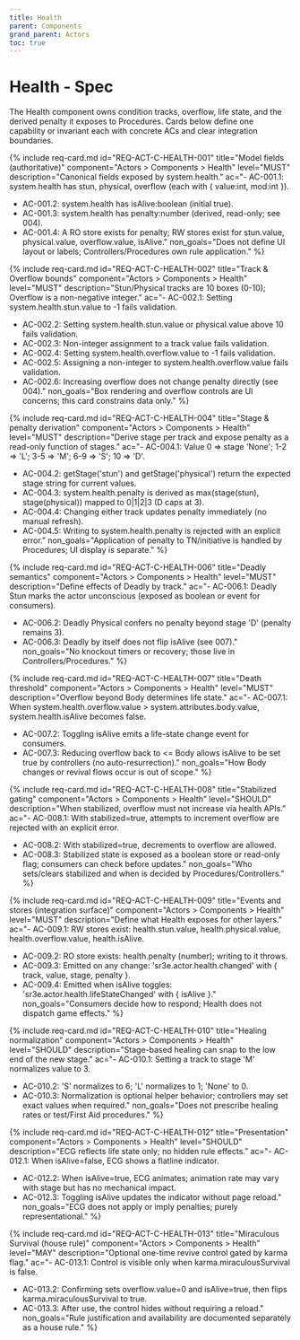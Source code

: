 ```yaml
---
title: Health
parent: Components
grand_parent: Actors
toc: true
---
```


# Health - Spec

The Health component owns condition tracks, overflow, life state, and the derived penalty it exposes to Procedures. Cards below define one capability or invariant each with concrete ACs and clear integration boundaries.

{% include req-card.md
   id="REQ-ACT-C-HEALTH-001"
   title="Model fields (authoritative)"
   component="Actors > Components > Health"
   level="MUST"
   description="Canonical fields exposed by system.health."
   ac="- AC-001.1: system.health has stun, physical, overflow (each with { value:int, mod:int }).
- AC-001.2: system.health has isAlive:boolean (initial true).
- AC-001.3: system.health has penalty:number (derived, read-only; see 004).
- AC-001.4: A RO store exists for penalty; RW stores exist for stun.value, physical.value, overflow.value, isAlive."
   non_goals="Does not define UI layout or labels; Controllers/Procedures own rule application."
%}

{% include req-card.md
   id="REQ-ACT-C-HEALTH-002"
   title="Track & Overflow bounds"
   component="Actors > Components > Health"
   level="MUST"
   description="Stun/Physical tracks are 10 boxes (0-10); Overflow is a non-negative integer."
   ac="- AC-002.1: Setting system.health.stun.value to -1 fails validation.
- AC-002.2: Setting system.health.stun.value or physical.value above 10 fails validation.
- AC-002.3: Non-integer assignment to a track value fails validation.
- AC-002.4: Setting system.health.overflow.value to -1 fails validation.
- AC-002.5: Assigning a non-integer to system.health.overflow.value fails validation.
- AC-002.6: Increasing overflow does not change penalty directly (see 004)."
   non_goals="Box rendering and overflow controls are UI concerns; this card constrains data only."
%}



{% include req-card.md
   id="REQ-ACT-C-HEALTH-004"
   title="Stage & penalty derivation"
   component="Actors > Components > Health"
   level="MUST"
   description="Derive stage per track and expose penalty as a read-only function of stages."
   ac="- AC-004.1: Value 0 => stage 'None'; 1-2 => 'L'; 3-5 => 'M'; 6-9 => 'S'; 10 => 'D'.
- AC-004.2: getStage('stun') and getStage('physical') return the expected stage string for current values.
- AC-004.3: system.health.penalty is derived as max(stage(stun), stage(physical)) mapped to 0|1|2|3 (D caps at 3).
- AC-004.4: Changing either track updates penalty immediately (no manual refresh).
- AC-004.5: Writing to system.health.penalty is rejected with an explicit error."
   non_goals="Application of penalty to TN/initiative is handled by Procedures; UI display is separate."
%}



{% include req-card.md
   id="REQ-ACT-C-HEALTH-006"
   title="Deadly semantics"
   component="Actors > Components > Health"
   level="MUST"
   description="Define effects of Deadly by track."
   ac="- AC-006.1: Deadly Stun marks the actor unconscious (exposed as boolean or event for consumers).
- AC-006.2: Deadly Physical confers no penalty beyond stage 'D' (penalty remains 3).
- AC-006.3: Deadly by itself does not flip isAlive (see 007)."
   non_goals="No knockout timers or recovery; those live in Controllers/Procedures."
%}

{% include req-card.md
   id="REQ-ACT-C-HEALTH-007"
   title="Death threshold"
   component="Actors > Components > Health"
   level="MUST"
   description="Overflow beyond Body determines life state."
   ac="- AC-007.1: When system.health.overflow.value > system.attributes.body.value, system.health.isAlive becomes false.
- AC-007.2: Toggling isAlive emits a life-state change event for consumers.
- AC-007.3: Reducing overflow back to <= Body allows isAlive to be set true by controllers (no auto-resurrection)."
   non_goals="How Body changes or revival flows occur is out of scope."
%}

{% include req-card.md
   id="REQ-ACT-C-HEALTH-008"
   title="Stabilized gating"
   component="Actors > Components > Health"
   level="SHOULD"
   description="When stabilized, overflow must not increase via health APIs."
   ac="- AC-008.1: With stabilized=true, attempts to increment overflow are rejected with an explicit error.
- AC-008.2: With stabilized=true, decrements to overflow are allowed.
- AC-008.3: Stabilized state is exposed as a boolean store or read-only flag; consumers can check before updates."
   non_goals="Who sets/clears stabilized and when is decided by Procedures/Controllers."
%}

{% include req-card.md
   id="REQ-ACT-C-HEALTH-009"
   title="Events and stores (integration surface)"
   component="Actors > Components > Health"
   level="MUST"
   description="Define what Health exposes for other layers."
   ac="- AC-009.1: RW stores exist: health.stun.value, health.physical.value, health.overflow.value, health.isAlive.
- AC-009.2: RO store exists: health.penalty (number); writing to it throws.
- AC-009.3: Emitted on any change: 'sr3e.actor.health.changed' with { track, value, stage, penalty }.
- AC-009.4: Emitted when isAlive toggles: 'sr3e.actor.health.lifeStateChanged' with { isAlive }."
   non_goals="Consumers decide how to respond; Health does not dispatch game effects."
%}

{% include req-card.md
   id="REQ-ACT-C-HEALTH-010"
   title="Healing normalization"
   component="Actors > Components > Health"
   level="SHOULD"
   description="Stage-based healing can snap to the low end of the new stage."
   ac="- AC-010.1: Setting a track to stage 'M' normalizes value to 3.
- AC-010.2: 'S' normalizes to 6; 'L' normalizes to 1; 'None' to 0.
- AC-010.3: Normalization is optional helper behavior; controllers may set exact values when required."
   non_goals="Does not prescribe healing rates or test/First Aid procedures."
%}

{% include req-card.md
   id="REQ-ACT-C-HEALTH-012"
   title="Presentation"
   component="Actors > Components > Health"
   level="SHOULD"
   description="ECG reflects life state only; no hidden rule effects."
   ac="- AC-012.1: When isAlive=false, ECG shows a flatline indicator.
- AC-012.2: When isAlive=true, ECG animates; animation rate may vary with stage but has no mechanical impact.
- AC-012.3: Toggling isAlive updates the indicator without page reload."
   non_goals="ECG does not apply or imply penalties; purely representational."
%}

{% include req-card.md
   id="REQ-ACT-C-HEALTH-013"
   title="Miraculous Survival (house rule)"
   component="Actors > Components > Health"
   level="MAY"
   description="Optional one-time revive control gated by karma flag."
   ac="- AC-013.1: Control is visible only when karma.miraculousSurvival is false.
- AC-013.2: Confirming sets overflow.value=0 and isAlive=true, then flips karma.miraculousSurvival to true.
- AC-013.3: After use, the control hides without requiring a reload."
   non_goals="Rule justification and availability are documented separately as a house rule."
%}
